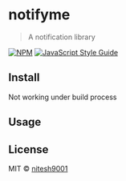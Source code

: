 # notifyme

> A notification library

[![NPM](https://img.shields.io/npm/v/notifyme.svg)](https://www.npmjs.com/package/notifyme) [![JavaScript Style Guide](https://img.shields.io/badge/code_style-standard-brightgreen.svg)](https://standardjs.com)

## Install
Not working under build process

## Usage

## License

MIT © [nitesh9001](https://github.com/nitesh9001)
